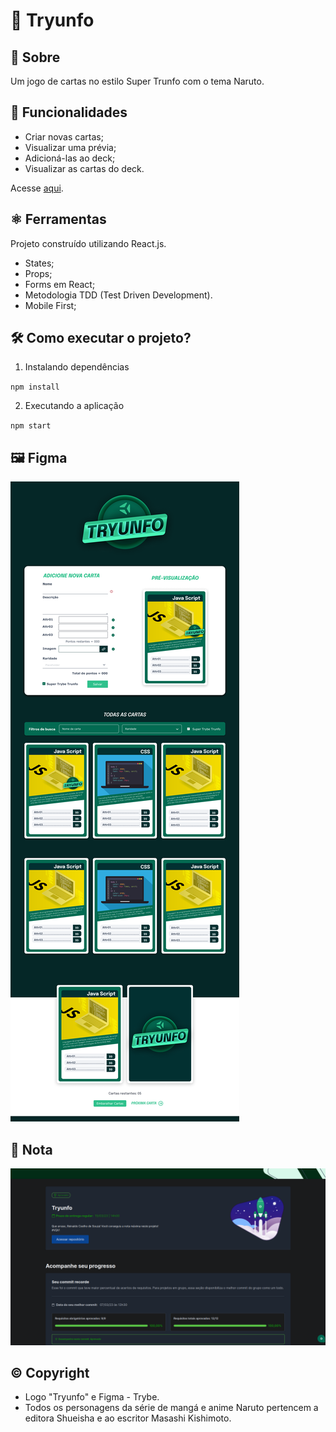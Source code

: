# 🎴 Tryunfo

## 📘 Sobre

Um jogo de cartas no estilo Super Trunfo com o tema Naruto.

## 🧩 Funcionalidades

- Criar novas cartas;
- Visualizar uma prévia;
- Adicioná-las ao deck;
- Visualizar as cartas do deck.

Acesse [aqui](https://coelhoreinaldo.github.io/tryunfo).

## ⚛️ Ferramentas

Projeto construído utilizando React.js.

- States;
- Props;
- Forms em React;
- Metodologia TDD (Test Driven Development).
- Mobile First;

## 🛠️ Como executar o projeto?

1. Instalando dependências

`npm install`

2. Executando a aplicação

`npm start`

## 🖼️ Figma

<img src='./src/images/figma-tryunfo.png' alt='protótipo-figma'/>

## 📝 Nota

<img src='./src/images/grade.png' alt='nota final'/>

## ©️ Copyright

- Logo "Tryunfo" e Figma - Trybe.
- Todos os personagens da série de mangá e anime Naruto pertencem a editora Shueisha e ao escritor Masashi Kishimoto.
